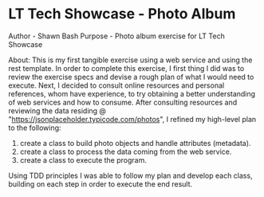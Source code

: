 # LT Tech Showcase - Photo Album
Author - Shawn Bash
Purpose - Photo album exercise for LT Tech Showcase


About:
This is my first tangible exercise using a web service and using the rest template.  In order to complete this exercise, I first thing I did was to review the exercise specs and devise a rough plan of what I would need to execute.  Next, I decided to consult online resources and personal references, whom have experience, to try obtaining a better understanding of web services and how to consume.  After consulting resources and reviewing the data residing @ "https://jsonplaceholder.typicode.com/photos", I refined my high-level plan to the following:
1. create a class to build photo objects and handle attributes (metadata).
2. create a class to process the data coming from the web service. 
3. create a class to execute the program.

Using TDD principles I was able to follow my plan and develop each class, building on each step in order to execute the end result.  